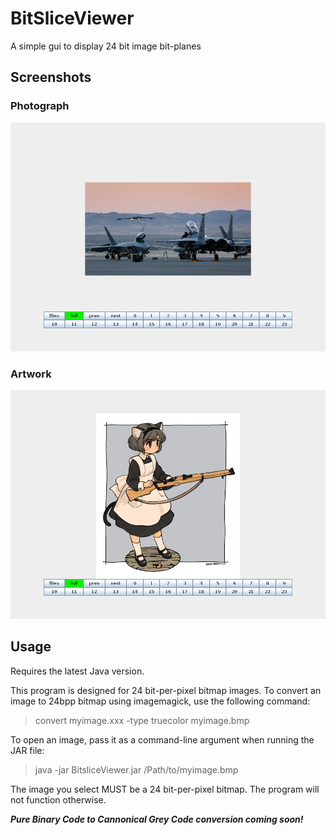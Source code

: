 # BitSliceViewer
A simple gui to display 24 bit image bit-planes

## Screenshots
### Photograph
![photograph](Screenshots/photograph.gif)
### Artwork
![artwork](Screenshots/artwork.gif)
## Usage
Requires the latest Java version.

This program is designed for 24 bit-per-pixel bitmap images.
To convert an image to 24bpp bitmap using imagemagick, use the following command:
> convert myimage.xxx -type truecolor myimage.bmp

To open an image, pass it as a command-line argument when running the JAR file:
> java -jar BitsliceViewer.jar /Path/to/myimage.bmp

The image you select MUST be a 24 bit-per-pixel bitmap. The program will not function otherwise.

***Pure Binary Code to Cannonical Grey Code conversion coming soon!***
